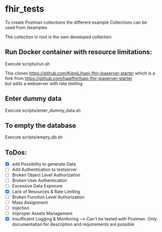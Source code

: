 # fhir_tests

To create Postman collections the different example Collections can be used from /examples

The collection in root is the own developed collection


## Run Docker container with resource limitations:
Execute scripts/run.sh

This clones https://github.com/KieniL/hapi-fhir-jpaserver-starter which is a fork from https://github.com/hapifhir/hapi-fhir-jpaserver-starter <br/> but adds a webserver with rate limiting

## Enter dummy data
Execute scripts/enter_dummy_data.sh

## To empty the database
Execute scripts/empty_db.sh

## ToDos:
- [x] add Possibility to generate Data
- [ ] Add Authentication to testserver
- [ ] Broken Object Level Authorization
- [ ] Broken User Authentication
- [ ] Excessive Data Exposure
- [x] Lack of Resources & Rate Limiting
- [ ] Broken Function Level Authorization
- [ ] Mass Assignment
- [ ] Injection
- [ ] Improper Assets Management
- [x] Insufficient Logging & Monitoring --> Can't be tested with Postman. Only documentation for description and requirements are possible 

